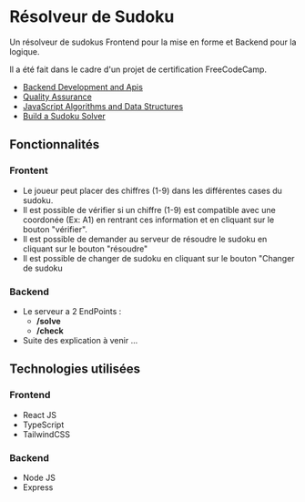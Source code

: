 # Résolveur de Sudoku

Un résolveur de sudokus Frontend pour la mise en forme et Backend pour la logique.

Il a été fait dans le cadre d'un projet de certification FreeCodeCamp.
- [Backend Development and Apis](https://www.freecodecamp.org/certification/Manatoa/back-end-development-and-apis)
- [Quality Assurance](https://www.freecodecamp.org/certification/Manatoa/quality-assurance-v7)
- [JavaScript Algorithms and Data Structures](https://www.freecodecamp.org/certification/Manatoa/javascript-algorithms-and-data-structures)
- [Build a Sudoku Solver](https://www.freecodecamp.org/learn/quality-assurance/quality-assurance-projects/sudoku-solver)

## Fonctionnalités

### Frontent
- Le joueur peut placer des chiffres (1-9) dans les différentes cases du sudoku.
- Il est possible de vérifier si un chiffre (1-9) est compatible avec une coordonée (Ex: A1) en rentrant ces information et en cliquant sur le bouton "vérifier".
- Il est possible de demander au serveur de résoudre le sudoku en cliquant sur le bouton "résoudre"
- Il est possible de changer de sudoku en cliquant sur le bouton "Changer de sudoku

### Backend

- Le serveur a 2 EndPoints :
  - **/solve**
  - **/check**
- Suite des explication à venir ...
  
## Technologies utilisées

### Frontend
- React JS
- TypeScript
- TailwindCSS

### Backend
- Node JS
- Express
